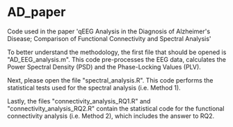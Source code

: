 # AD_paper
Code used in the paper 'qEEG Analysis in the Diagnosis of Alzheimer's Disease; Comparison of Functional Connectivity and Spectral Analysis'

To better understand the methodology, the first file that should be opened is "AD_EEG_analysis.m". This code pre-processes the EEG data, calculates the Power Spectral Density (PSD) and the Phase-Locking Values (PLV).

Next, please open the file "spectral_analysis.R". This code performs the statistical tests used for the spectral analysis (i.e. Method 1).

Lastly, the files "connectivity_analysis_RQ1.R" and "connectivity_analysis_RQ2.R" contain the statistical code for the functional connectivity analysis (i.e. Method 2), which includes the answer to RQ2.

